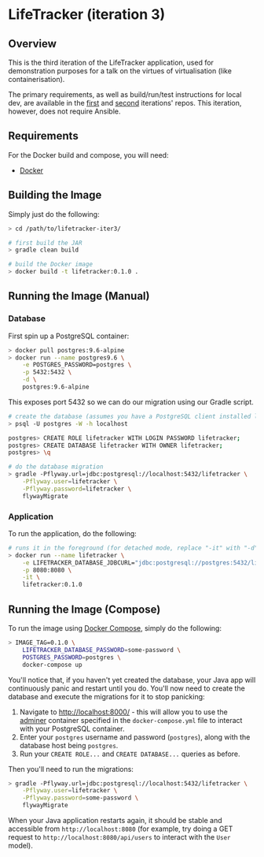 # LifeTracker (iteration 3)

## Overview
This is the third iteration of the LifeTracker application, used for
demonstration purposes for a talk on the virtues of virtualisation (like
containerisation).

The primary requirements, as well as build/run/test instructions for local dev,
are available in the [first](https://github.com/thanethomson/lifetracker-iter1)
and [second](https://github.com/thanethomson/lifetracker-iter2) iterations'
repos. This iteration, however, does not require Ansible.

## Requirements
For the Docker build and compose, you will need:

* [Docker](https://www.docker.com/)

## Building the Image
Simply just do the following:

```bash
> cd /path/to/lifetracker-iter3/

# first build the JAR
> gradle clean build

# build the Docker image
> docker build -t lifetracker:0.1.0 .
```

## Running the Image (Manual)

### Database
First spin up a PostgreSQL container:

```bash
> docker pull postgres:9.6-alpine
> docker run --name postgres9.6 \
    -e POSTGRES_PASSWORD=postgres \
    -p 5432:5432 \
    -d \
    postgres:9.6-alpine
```

This exposes port 5432 so we can do our migration using our Gradle script.

```bash
# create the database (assumes you have a PostgreSQL client installed locally)
> psql -U postgres -W -h localhost

postgres> CREATE ROLE lifetracker WITH LOGIN PASSWORD lifetracker;
postgres> CREATE DATABASE lifetracker WITH OWNER lifetracker;
postgres> \q

# do the database migration
> gradle -Pflyway.url=jdbc:postgresql://localhost:5432/lifetracker \
    -Pflyway.user=lifetracker \
    -Pflyway.password=lifetracker \
    flywayMigrate
```

### Application
To run the application, do the following:

```bash
# runs it in the foreground (for detached mode, replace "-it" with "-d"
> docker run --name lifetracker \
    -e LIFETRACKER_DATABASE_JDBCURL="jdbc:postgresql://postgres:5432/lifetracker" \
    -p 8080:8080 \
    -it \
    lifetracker:0.1.0
```

## Running the Image (Compose)
To run the image using [Docker Compose](https://docs.docker.com/compose/),
simply do the following:

```bash
> IMAGE_TAG=0.1.0 \
    LIFETRACKER_DATABASE_PASSWORD=some-password \
    POSTGRES_PASSWORD=postgres \
    docker-compose up
```

You'll notice that, if you haven't yet created the database, your Java app will
continuously panic and restart until you do. You'll now need to create the
database and execute the migrations for it to stop panicking:

1. Navigate to [http://localhost:8000/](http://localhost:8000) - this will allow
   you to use the [adminer](https://www.adminer.org/) container specified in the
   `docker-compose.yml` file to interact with your PostgreSQL container.
2. Enter your `postgres` username and password (`postgres`), along with the
   database host being `postgres`.
3. Run your `CREATE ROLE...` and `CREATE DATABASE...` queries as before.

Then you'll need to run the migrations:

```bash
> gradle -Pflyway.url=jdbc:postgresql://localhost:5432/lifetracker \
    -Pflyway.user=lifetracker \
    -Pflyway.password=some-password \
    flywayMigrate
```

When your Java application restarts again, it should be stable and accessible
from `http://localhost:8080` (for example, try doing a GET request to
`http://localhost:8080/api/users` to interact with the `User` model).

